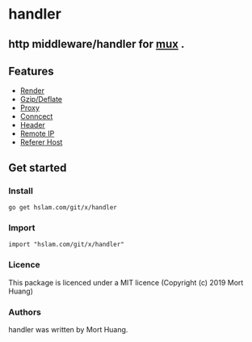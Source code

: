 # handler
## http middleware/handler for [mux](https://hslam.com/git/x/mux "mux") .

## Features
* [Render](https://hslam.com/git/x/handler/src/master/render "render")
* [Gzip/Deflate](https://hslam.com/git/x/handler/src/master/compress "compress")
* [Proxy](https://hslam.com/git/x/handler/src/master/proxy "proxy")
* [Conncect](https://hslam.com/git/x/handler/src/master/connect "connect")
* [Header](https://hslam.com/git/x/handler/src/master/header "header")
* [Remote IP](https://hslam.com/git/x/handler/src/master/remote "remote")
* [Referer Host](https://hslam.com/git/x/handler/src/master/referer "referer")

## Get started

### Install
```
go get hslam.com/git/x/handler
```
### Import
```
import "hslam.com/git/x/handler"
```

### Licence
This package is licenced under a MIT licence (Copyright (c) 2019 Mort Huang)


### Authors
handler was written by Mort Huang.


